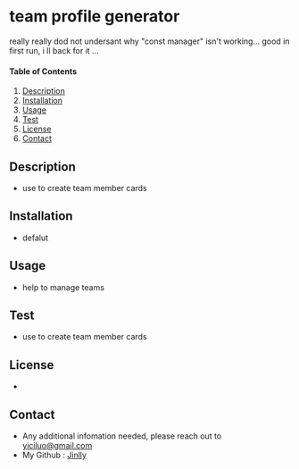 # team profile generator
really really dod not undersant why "const manager" isn't working... good in first run, i ll back for it ...
#### Table of Contents
1. [Description](#description)
2. [Installation](#installation)
3. [Usage](#usage)
6. [Test](#test)
7. [License](#license)
8. [Contact](#contact)
## Description
* use to create team member cards 
## Installation
* defalut 
## Usage
* help to manage teams
## Test
* use to create team member cards 
## License
* 
## Contact
* Any additional infomation needed, please reach out to yiciluo@gmail.com
* My Github : [Jinlly](http://github.com/Jinlly)

